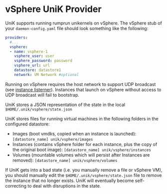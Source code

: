 # vSphere UniK Provider

UniK supports running rumprun unikernels on vSphere.
The vSphere stub of your `daemon-config.yaml` file should look something like the following:
```yaml
providers:
  #...
  vsphere:
  - name: vsphere-1
    vsphere_user: user
    vsphere_password: password
    vsphere_url: url
    datastore: datastore1
    network: VM Network #optional
```

Running on vSphere requires the host network to support UDP broadcast (see [instance listerner](../instance_listener.md)). Instances that launch on vSphere without access to UDP broadcast will fail to bootstrap.

UniK stores a JSON representation of the state in the local `$HOME/.unik/vsphere/state.json`

UniK stores files for running virtual machines in the following folders in the configured datastore:
* Images (boot vmdks, copied when an instance is launched): `[datastore_name] unik/vsphere/images`
* Instances (contains vSphere folder for each instance, plus the copy of the original boot image): `[datastore_name] unik/vsphere/instances`
* Volumes (mountable volumes which will persist after Instances are removed): `[datastore_name] unik/vsphere/volumes`

If UniK gets into a bad state (i.e. you manually remove a file or vSphere VM), you should manually edit the `$HOME/.unik/vsphere/state.json` file to remove the instance that no longer exists. UniK will eventually become self-correcting to deal with disruptions in the state.
